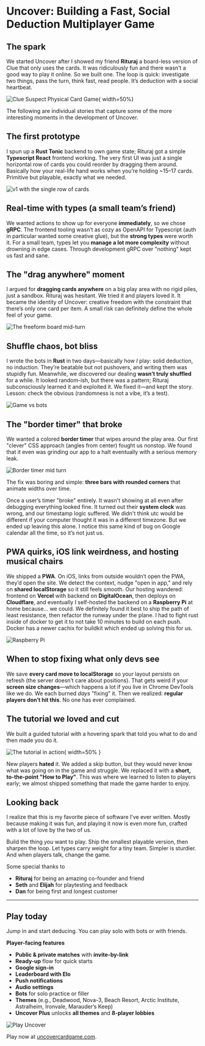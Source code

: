 # Uncover: Building a Fast, Social Deduction Multiplayer Game

## The spark

We started Uncover after I showed my friend **Rituraj** a board-less version of Clue that only uses the cards. It was ridiculously fun and there wasn’t a good way to play it online. So we built one. The loop is quick: investigate two things, pass the turn, think fast, read people. It’s deduction with a social heartbeat.

![Clue Suspect Physical Card Game](./clue-suspect-card-game.png){ width=50%}

The following are individual stories that capture some of the more interesting moments in the development of Uncover.

## The first prototype

I spun up a **Rust Tonic** backend to own game state; Rituraj got a simple **Typescript React** frontend working. The very first UI was just a single horizontal row of cards you could reorder by dragging them around. Basically how your real-life hand works when you’re holding \~15–17 cards. Primitive but playable, exactly what we needed.

![v1 with the single row of cards](./old-in-a-line.png)

## Real-time with types (a small team’s friend)

We wanted actions to show up for everyone **immediately**, so we chose **gRPC**. The frontend tooling wasn’t as cozy as OpenAPI for Typescript (auth in particular wanted some creative glue), but the **strong types** were worth it. For a small team, types let you **manage a lot more complexity** without drowning in edge cases. Through development gRPC over "nothing" kept us fast and sane.

## The "drag anywhere" moment

I argued for **dragging cards anywhere** on a big play area with no rigid piles, just a sandbox. Rituraj was hesitant. We tried it and players loved it. It became the identity of Uncover: creative freedom with the constraint that there’s only one card per item. A small risk can definitely define the whole feel of your game.

![The freeform board mid-turn](./drag.png)

## Shuffle chaos, bot bliss

I wrote the bots in **Rust** in two days—basically how _I_ play: solid deduction, no induction. They’re beatable but not pushovers, and writing them was stupidly fun. Meanwhile, we discovered our dealing **wasn’t truly shuffled** for a while. It looked random-ish, but there was a pattern; Rituraj subconsciously learned it and exploited it. We fixed it—and kept the story. Lesson: check the obvious (randomness is not a vibe, it’s a test).

![Game vs bots](./bots.png)

## The "border timer" that broke

We wanted a colored **border timer** that wipes around the play area. Our first "clever" CSS approach (angles from center) fought us nonstop. We found that it even was grinding our app to a halt eventually with a serious memory leak.

![Border timer mid turn](./timer-angle.png)

The fix was boring and simple: **three bars with rounded corners** that animate widths over time.

Once a user’s timer "broke" entirely. It wasn't showing at all even after debugging everything looked fine. It turned out their **system clock** was wrong, and our timestamp logic suffered. We didn't think utc would be different if your computer thought it was in a different timezone. But we ended up leaving this alone. I notice this same kind of bug on Google calendar all the time, so it’s not just us.

## PWA quirks, iOS link weirdness, and hosting musical chairs

We shipped a **PWA**. On iOS, links from outside wouldn’t open the PWA, they’d open the site. We detect the context, nudge "open in app," and rely on **shared localStorage** so it still feels smooth. Our hosting wandered: frontend on **Vercel** with backend on **DigitalOcean**, then deploys on **Cloudflare**, and eventually I self-hosted the backend on a **Raspberry Pi** at home because… we could. We definitely found it best to ship the path of least resistance, then refactor the runway under the plane. I had to fight rust inside of docker to get it to not take 10 minutes to build on each push. Docker has a newer cachix for buildkit which ended up solving this for us.

![Raspberry Pi](./raspberry-pi.png)

## When to stop fixing what only devs see

We save **every card move to localStorage** so your layout persists on refresh (the server doesn’t care about positions). That gets weird if your **screen size changes**—which happens a lot if you live in Chrome DevTools like we do. We each burned _days_ "fixing" it. Then we realized: **regular players don’t hit this**. No one has ever complained.

## The tutorial we loved and cut

We built a guided tutorial with a hovering spark that told you what to do and then made you do it.

![The tutorial in action](./tutorial-investigate.png){ width=50% }

New players **hated** it. We added a skip button, but they would never know what was going on in the game and struggle. We replaced it with a **short, to-the-point "How to Play"**. This was where we learned to listen to players early; we almost shipped something that made the game harder to enjoy.

## Looking back

I realize that this is my favorite piece of software I’ve ever written. Mostly because making it was fun, and playing it now is even more fun, crafted with a lot of love by the two of us.

Build the thing _you_ want to play. Ship the smallest playable version, then sharpen the loop. Let types carry weight for a tiny team. Simpler is sturdier. And when players talk, change the game.

Some special thanks to

- **Rituraj** for being an amazing co-founder and friend
- **Seth** and **Elijah** for playtesting and feedback
- **Dan** for being first and longest customer

---

## Play today

Jump in and start deducing. You can play solo with bots or with friends.

**Player-facing features**

- **Public & private matches** with **invite-by-link**
- **Ready-up** flow for quick starts
- **Google sign-in**
- **Leaderboard with Elo**
- **Push notifications**
- **Audio settings**
- **Bots** for solo practice or filler
- **Themes** (e.g., Deadwood, Nova-3, Beach Resort, Arctic Institute, Astralheim, Ironvale, Marauder’s Keep)
- **Uncover Plus** unlocks **all themes** and **8-player lobbies**

![Play Uncover](./gameplay.png)

Play now at [uncovercardgame.com](https://uncovercardgame.com).
